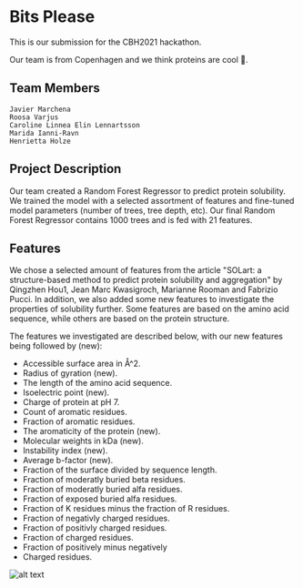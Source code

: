 # Bits Please

This is our submission for the CBH2021 hackathon. 

Our team is from Copenhagen and we think proteins are cool 🙌.

## Team Members

    Javier Marchena
    Roosa Varjus
    Caroline Linnea Elin Lennartsson
    Marida Ianni-Ravn
    Henrietta Holze

## Project Description

Our team created a Random Forest Regressor to predict protein solubility. We trained the model with a selected assortment of features and fine-tuned model parameters (number of trees, tree depth, etc). Our final Random Forest Regressor contains 1000 trees and is fed with 21 features.


## Features 
We chose a selected amount of features from the article "SOLart: a structure-based method to predict protein
solubility and aggregation" by Qingzhen Hou1, Jean Marc Kwasigroch,  Marianne Rooman and
Fabrizio Pucci.  In addition, we also added some new features to investigate the properties of solubility further. Some features are based on the amino acid sequence, while others are based on the protein structure.

The features we investigated are described below, with our new features being followed by (new):

* Accessible surface area in Å^2. 
* Radius of gyration (new).
* The length of the amino acid sequence. 
* Isoelectric point (new). 
* Charge of protein at pH 7. 
* Count of aromatic residues.
* Fraction of aromatic residues.
* The aromaticity of the protein (new).
* Molecular weights in kDa (new). 
* Instability index (new). 
* Average b-factor (new).
* Fraction of the surface divided by sequence length. 
* Fraction of moderatly buried beta residues. 
* Fraction of moderatly buried alfa residues. 
* Fraction of exposed buried alfa residues. 
* Fraction of K residues minus the fraction of R residues.   
* Fraction of negativly charged residues. 
* Fraction of positivly charged residues.  
* Fraction of charged residues.
* Fraction of positively minus negatively
* Charged residues.


![alt text](https://github.com/roosavarjus/cbh21-protein-solubility-challenge/edit/main/figures/2021-04-24-084229353.jpg)
